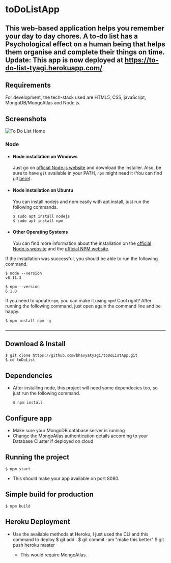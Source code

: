 # toDoListApp

This web-based application helps you remember your day to day chores. A to-do list has a Psychological effect on a human being that helps them organise and complete their things on time.
Update: This app is now deployed at https://to-do-list-tyagi.herokuapp.com/
---
## Requirements

For development, the tech-stack used are HTML5, CSS, javaScript, MongoDB/MongoAtlas and Node.js. 

## Screenshots
![To Do List Home](https://i.ibb.co/0trSr0n/Screenshot-168.png)

### Node
- #### Node installation on Windows

  Just go on [official Node.js website](https://nodejs.org/) and download the installer.
Also, be sure to have `git` available in your PATH, `npm` might need it (You can find git [here](https://git-scm.com/)).

- #### Node installation on Ubuntu

  You can install nodejs and npm easily with apt install, just run the following commands.

      $ sudo apt install nodejs
      $ sudo apt install npm

- #### Other Operating Systems
  You can find more information about the installation on the [official Node.js website](https://nodejs.org/) and the [official NPM website](https://npmjs.org/).

If the installation was successful, you should be able to run the following command.

    $ node --version
    v8.11.3

    $ npm --version
    6.1.0

If you need to update `npm`, you can make it using `npm`! Cool right? After running the following command, just open again the command line and be happy.

    $ npm install npm -g

###
---

## Download & Install

    $ git clone https://github.com/bhavyatyagi/toDoListApp.git
    $ cd toDoList
    

## Dependencies
- After installing node, this project will need some dependecies too, so just run the following command.

      $ npm install 

## Configure app

- Make sure your MongoDB database server is running
- Change the MongoAtlas authentication details according to your Database Cluster if deployed on cloud

## Running the project

    $ npm start
 
 - This should make your app available on port 8080.

## Simple build for production

    $ npm build 
   

## Heroku Deployment
 - Use the available methods at Heroku, I just used the CLI and this command to deploy
    $ git add . 
    $ git commit -am "make this better"
    $ git push heroku master
    
   -  This would require MongoAtlas.
